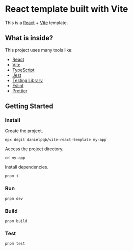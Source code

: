 # React template built with Vite

This is a [React](https://reactjs.org/) + [Vite](https://vitejs.dev/) template.

## What is inside?

This project uses many tools like:

* [React](https://reactjs.org/)
* [Vite](https://vitejs.dev/)
* [TypeScript](https://www.typescriptlang.org/)
* [Jest](https://jestjs.io/)
* [Testing Library](https://testing-library.com/)
* [Eslint](https://eslint.org/)
* [Prettier](https://prettier.io/)

## Getting Started

### Install

Create the project.

```shell
npx degit danielpqb/vite-react-template my-app
```

Access the project directory.

```shell
cd my-app
```

Install dependencies.

```shell
pnpm i
```

### Run

```shell
pnpm dev
```

### Build

```shell
pnpm build
```

### Test

```shell
pnpm test
```
